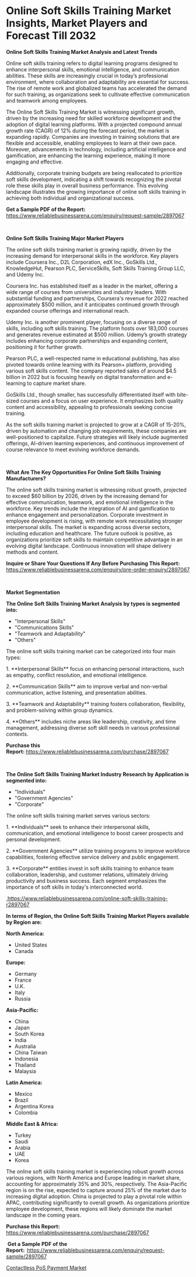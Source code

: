 <p><h1>Online Soft Skills Training Market Insights, Market Players and Forecast Till 2032</h1></p><p><strong>Online Soft Skills Training Market Analysis and Latest Trends</strong></p>
<p><p>Online soft skills training refers to digital learning programs designed to enhance interpersonal skills, emotional intelligence, and communication abilities. These skills are increasingly crucial in today’s professional environment, where collaboration and adaptability are essential for success. The rise of remote work and globalized teams has accelerated the demand for such training, as organizations seek to cultivate effective communication and teamwork among employees.</p><p>The Online Soft Skills Training Market is witnessing significant growth, driven by the increasing need for skilled workforce development and the adoption of digital learning platforms. With a projected compound annual growth rate (CAGR) of 12% during the forecast period, the market is expanding rapidly. Companies are investing in training solutions that are flexible and accessible, enabling employees to learn at their own pace. Moreover, advancements in technology, including artificial intelligence and gamification, are enhancing the learning experience, making it more engaging and effective.</p><p>Additionally, corporate training budgets are being reallocated to prioritize soft skills development, indicating a shift towards recognizing the pivotal role these skills play in overall business performance. This evolving landscape illustrates the growing importance of online soft skills training in achieving both individual and organizational success.</p></p>
<p><strong>Get a Sample PDF of the Report:&nbsp;</strong> <a href="https://www.reliablebusinessarena.com/enquiry/request-sample/2897067?utm_campaign=1902&utm_medium=2&utm_source=Github&utm_content=ia&utm_term=15032025&utm_id=online-soft-skills-training">https://www.reliablebusinessarena.com/enquiry/request-sample/2897067</a></p>
<p>&nbsp;</p>
<p><strong>Online Soft Skills Training Major Market Players</strong></p>
<p><p>The online soft skills training market is growing rapidly, driven by the increasing demand for interpersonal skills in the workforce. Key players include Coursera Inc., D2L Corporation, edX Inc., GoSkills Ltd., KnowledgeHut, Pearson PLC, ServiceSkills, Soft Skills Training Group LLC, and Udemy Inc.</p><p>Coursera Inc. has established itself as a leader in the market, offering a wide range of courses from universities and industry leaders. With substantial funding and partnerships, Coursera's revenue for 2022 reached approximately $500 million, and it anticipates continued growth through expanded course offerings and international reach.</p><p>Udemy Inc. is another prominent player, focusing on a diverse range of skills, including soft skills training. The platform hosts over 183,000 courses and generates revenue estimated at $500 million. Udemy’s growth strategy includes enhancing corporate partnerships and expanding content, positioning it for further growth.</p><p>Pearson PLC, a well-respected name in educational publishing, has also pivoted towards online learning with its Pearson+ platform, providing various soft skills content. The company reported sales of around $4.5 billion in 2022 but is focusing heavily on digital transformation and e-learning to capture market share.</p><p>GoSkills Ltd., though smaller, has successfully differentiated itself with bite-sized courses and a focus on user experience. It emphasizes both quality content and accessibility, appealing to professionals seeking concise training. </p><p>As the soft skills training market is projected to grow at a CAGR of 15-20%, driven by automation and changing job requirements, these companies are well-positioned to capitalize. Future strategies will likely include augmented offerings, AI-driven learning experiences, and continuous improvement of course relevance to meet evolving workforce demands.</p></p>
<p>&nbsp;</p>
<p><strong>What Are The Key Opportunities For Online Soft Skills Training Manufacturers?</strong></p>
<p><p>The online soft skills training market is witnessing robust growth, projected to exceed $60 billion by 2026, driven by the increasing demand for effective communication, teamwork, and emotional intelligence in the workforce. Key trends include the integration of AI and gamification to enhance engagement and personalization. Corporate investment in employee development is rising, with remote work necessitating stronger interpersonal skills. The market is expanding across diverse sectors, including education and healthcare. The future outlook is positive, as organizations prioritize soft skills to maintain competitive advantage in an evolving digital landscape. Continuous innovation will shape delivery methods and content.</p></p>
<p><strong>Inquire or Share Your Questions If Any Before Purchasing This Report:</strong> <a href="https://www.reliablebusinessarena.com/enquiry/pre-order-enquiry/2897067?utm_campaign=1902&utm_medium=2&utm_source=Github&utm_content=ia&utm_term=15032025&utm_id=online-soft-skills-training">https://www.reliablebusinessarena.com/enquiry/pre-order-enquiry/2897067</a></p>
<p>&nbsp;</p>
<p><strong>Market Segmentation</strong></p>
<p><strong>The Online Soft Skills Training Market Analysis by types is segmented into:</strong></p>
<p><ul><li>"Interpersonal Skills"</li><li>"Communications Skills"</li><li>"Teamwork and Adaptability"</li><li>"Others"</li></ul></p>
<p><p>The online soft skills training market can be categorized into four main types: </p><p>1. **Interpersonal Skills** focus on enhancing personal interactions, such as empathy, conflict resolution, and emotional intelligence.  </p><p>2. **Communication Skills** aim to improve verbal and non-verbal communication, active listening, and presentation abilities.  </p><p>3. **Teamwork and Adaptability** training fosters collaboration, flexibility, and problem-solving within group dynamics.  </p><p>4. **Others** includes niche areas like leadership, creativity, and time management, addressing diverse soft skill needs in various professional contexts.</p></p>
<p><strong>Purchase this Report:&nbsp;</strong><a href="https://www.reliablebusinessarena.com/purchase/2897067?utm_campaign=1902&utm_medium=2&utm_source=Github&utm_content=ia&utm_term=15032025&utm_id=online-soft-skills-training">https://www.reliablebusinessarena.com/purchase/2897067</a></p>
<p>&nbsp;</p>
<p><strong>The Online Soft Skills Training Market Industry Research by Application is segmented into:</strong></p>
<p><ul><li>"Individuals"</li><li>"Government Agencies"</li><li>"Corporate"</li></ul></p>
<p><p>The online soft skills training market serves various sectors: </p><p>1. **Individuals** seek to enhance their interpersonal skills, communication, and emotional intelligence to boost career prospects and personal development. </p><p>2. **Government Agencies** utilize training programs to improve workforce capabilities, fostering effective service delivery and public engagement. </p><p>3. **Corporate** entities invest in soft skills training to enhance team collaboration, leadership, and customer relations, ultimately driving productivity and business success. Each segment emphasizes the importance of soft skills in today's interconnected world.</p></p>
<p><a href="https://www.reliablebusinessarena.com/online-soft-skills-training-r2897067?utm_campaign=1902&utm_medium=2&utm_source=Github&utm_content=ia&utm_term=15032025&utm_id=online-soft-skills-training">&nbsp;https://www.reliablebusinessarena.com/online-soft-skills-training-r2897067</a></p>
<p><strong>In terms of Region, the Online Soft Skills Training Market Players available by Region are:</strong></p>
<p>
    <p> <strong> North America: </strong>
        <ul>
            <li>United States</li>
            <li>Canada</li>
        </ul>
        </p> 
    <p> <strong> Europe: </strong>
        <ul>
            <li>Germany</li>
            <li>France</li>
            <li>U.K.</li>
            <li>Italy</li>
            <li>Russia</li>
        </ul>
        </p> 
    <p> <strong> Asia-Pacific: </strong>
        <ul>
            <li>China</li>
            <li>Japan</li>
            <li>South Korea</li>
            <li>India</li>
            <li>Australia</li>
            <li>China Taiwan</li>
            <li>Indonesia</li>
            <li>Thailand</li>
            <li>Malaysia</li>
        </ul>
        </p> 
    <p> <strong> Latin America: </strong>
        <ul>
            <li>Mexico</li>
            <li>Brazil</li>
            <li>Argentina Korea</li>
            <li>Colombia</li>
        </ul>
        </p> 
    <p> <strong> Middle East & Africa: </strong>
        <ul>
            <li>Turkey</li>
            <li>Saudi</li>
            <li>Arabia</li>
            <li>UAE</li>
            <li>Korea</li>
        </ul>
    </p>
    </p>
<p><p>The online soft skills training market is experiencing robust growth across various regions, with North America and Europe leading in market share, accounting for approximately 35% and 30%, respectively. The Asia-Pacific region is on the rise, expected to capture around 25% of the market due to increasing digital adoption. China is projected to play a pivotal role within APAC, contributing significantly to overall growth. As organizations prioritize employee development, these regions will likely dominate the market landscape in the coming years.</p></p>
<p><strong>Purchase this Report: </strong><a href="https://www.reliablebusinessarena.com/purchase/2897067?utm_campaign=1902&utm_medium=2&utm_source=Github&utm_content=ia&utm_term=15032025&utm_id=online-soft-skills-training">https://www.reliablebusinessarena.com/purchase/2897067</a></p>
<p>&nbsp;<strong>Get a Sample PDF of the Report:&nbsp;&nbsp;</strong><a href="https://www.reliablebusinessarena.com/enquiry/request-sample/2897067?utm_campaign=1902&utm_medium=2&utm_source=Github&utm_content=ia&utm_term=15032025&utm_id=online-soft-skills-training">https://www.reliablebusinessarena.com/enquiry/request-sample/2897067</a></p>
<p><strong></strong></p>
<p><p><a href="https://github.com/rahu1506/Market-Research-Report-List-7/blob/main/contactless-pos-payment-market.md?utm_campaign=1902&utm_medium=2&utm_source=Github&utm_content=ia&utm_term=15032025&utm_id=online-soft-skills-training">Contactless PoS Payment Market</a></p></p>